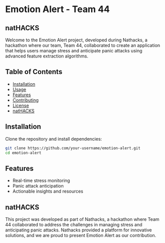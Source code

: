 # Emotion Alert - Team 44

## natHACKS

Welcome to the Emotion Alert project, developed during Nathacks, a hackathon where our team, Team 44, collaborated to create an application that helps users manage stress and anticipate panic attacks using advanced feature extraction algorithms.

## Table of Contents

- [Installation](#installation)
- [Usage](#usage)
- [Features](#features)
- [Contributing](#contributing)
- [License](#license)
- [natHACKS](#nathacks)

## Installation

Clone the repository and install dependencies:

```bash
git clone https://github.com/your-username/emotion-alert.git
cd emotion-alert
```

## Features
- Real-time stress monitoring
- Panic attack anticipation
- Actionable insights and resources

## natHACKS

This project was developed as part of Nathacks, a hackathon where Team 44 collaborated to address the challenges in managing stress and anticipating panic attacks. Nathacks provided a platform for innovative solutions, and we are proud to present Emotion Alert as our contribution.

